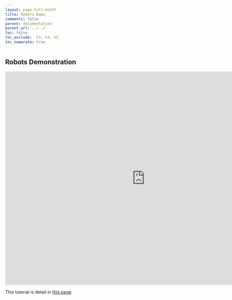 ```yaml
---
layout: page-full-width
title: Robots Demo
comments: false
parent: documentation
parent_url: ../../
toc: false
toc_exclude:  h3, h4, h5
toc_numerate: true
---
```


## Robots Demonstration

<iframe src="https://docs.google.com/presentation/d/1cspEV_DBa0B8V0qltF_5D4CRGo8DVs9SdjR0rTsIcXg/embed?start=false&loop=false&delayms=3000" frameborder="0" width="900" height="689" allowfullscreen="true" mozallowfullscreen="true" webkitallowfullscreen="true"></iframe>

This tutorial is detail in [this page]({{site.baseurl}}/docx/1.x/tutorials/robots).
